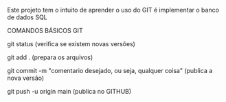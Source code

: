 Este projeto tem o intuito de aprender o uso do GIT é implementar o banco de dados SQL

COMANDOS BÁSICOS GIT

git status (verifica se existem novas versões)

git add . (prepara os arquivos)

git commit -m "comentario desejado, ou seja, qualquer coisa" (publica a nova versão)

git push -u origin main (publica no GITHUB) 
